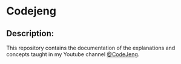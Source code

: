 # Codejeng

## Description:

This repository contains the documentation of the explanations and concepts taught in my Youtube channel [@CodeJeng](https://www.youtube.com/@codejeng "codejeng youtube channel").
